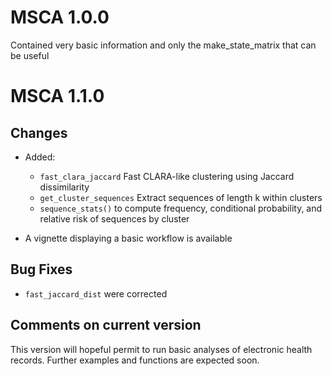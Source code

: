 # MSCA 1.0.0

Contained very basic information and only the make_state_matrix that can be useful

# MSCA 1.1.0

## Changes

- Added:

    - `fast_clara_jaccard`	Fast CLARA-like clustering using Jaccard dissimilarity
    - `get_cluster_sequences`	Extract sequences of length k within clusters
    - `sequence_stats()` to compute frequency, conditional probability, and relative risk of sequences by cluster

- A vignette displaying a basic workflow is available 

## Bug Fixes

- `fast_jaccard_dist`	were corrected 

## Comments on current version 

This version will hopeful permit to run basic analyses of electronic health records. Further examples and functions are expected soon.  
